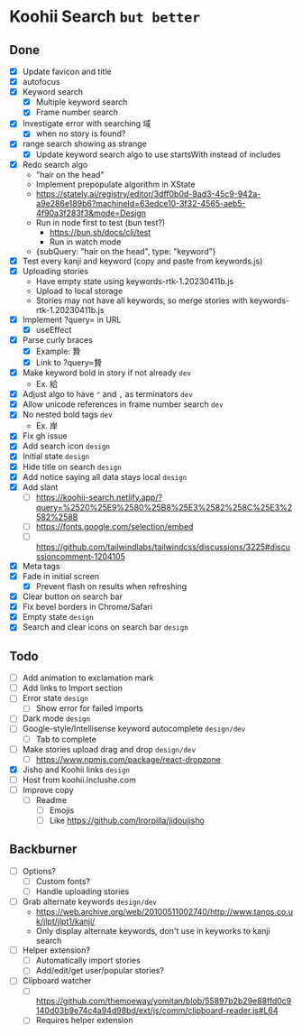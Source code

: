 # Koohii Search `but better`

## Done

- [x] Update favicon and title
- [x] autofocus
- [x] Keyword search
  - [x] Multiple keyword search
  - [x] Frame number search
- [x] Investigate error with searching 域
  - [x] when no story is found?
- [x] range search showing as strange
  - [x] Update keyword search algo to use startsWith instead of includes
- [x] Redo search algo
  - "hair on the head"
  - Implement prepopulate algorithm in XState
  - https://stately.ai/registry/editor/3dff0b0d-9ad3-45c9-942a-a9e286e189b6?machineId=63edce10-3f32-4565-aeb5-4f90a3f283f3&mode=Design
  - Run in node first to test (bun test?)
    - https://bun.sh/docs/cli/test
    - Run in watch mode
  - {subQuery: "hair on the head", type: "keyword"}
- [x] Test every kanji and keyword (copy and paste from keywords.js)
- [x] Uploading stories
  - Have empty state using keywords-rtk-1.20230411b.js
  - Upload to local storage
  - Stories may not have all keywords, so merge stories with keywords-rtk-1.20230411b.js
- [x] Implement ?query= in URL
  - [x] useEffect
- [x] Parse curly braces
  - [x] Example: 贄
  - [x] Link to ?query=贄
- [x] Make keyword bold in story if not already `dev`
  - Ex. 給
- [x] Adjust algo to have `"` and `,` as terminators `dev`
- [x] Allow unicode references in frame number search `dev`
- [x] No nested bold tags `dev`
  - Ex. 岸
- [x] Fix gh issue
- [x] Add search icon `design`
- [x] Initial state `design`
- [x] Hide title on search `design`
- [x] Add notice saying all data stays local `design`
- [x] Add slant
  - [ ] https://koohii-search.netlify.app/?query=%2520%25E9%2580%25B8%25E3%2582%258C%25E3%2582%258B
  - [ ] https://fonts.google.com/selection/embed
  - [ ] https://github.com/tailwindlabs/tailwindcss/discussions/3225#discussioncomment-1204105
- [x] Meta tags
- [x] Fade in initial screen
  - [x] Prevent flash on results when refreshing
- [x] Clear button on search bar
- [x] Fix bevel borders in Chrome/Safari
- [x] Empty state `design`
- [x] Search and clear icons on search bar `design`

## Todo

- [ ] Add animation to exclamation mark
- [ ] Add links to Import section
- [ ] Error state `design`
  - [ ] Show error for failed imports
- [ ] Dark mode `design`
- [ ] Google-style/Intellisense keyword autocomplete `design/dev`
  - [ ] Tab to complete
- [ ] Make stories upload drag and drop `design/dev`
  - [ ] https://www.npmjs.com/package/react-dropzone
- [x] Jisho and Koohii links `design`
- [ ] Host from koohii.inclushe.com
- [ ] Improve copy
  - [ ] Readme
    - [ ] Emojis
    - [ ] Like https://github.com/lrorpilla/jidoujisho

## Backburner

- [ ] Options?
  - [ ] Custom fonts?
  - [ ] Handle uploading stories
- [ ] Grab alternate keywords `design/dev`
  - https://web.archive.org/web/20100511002740/http://www.tanos.co.uk/jlpt/jlpt1/kanji/
  - Only display alternate keywords, don't use in keyworks to kanji search
- [ ] Helper extension?
  - [ ] Automatically import stories
  - [ ] Add/edit/get user/popular stories?
- [ ] Clipboard watcher
  - [ ] https://github.com/themoeway/yomitan/blob/55897b2b29e88ffd0c9140d03b9e74c4a94d98bd/ext/js/comm/clipboard-reader.js#L64
  - [ ] Requires helper extension
